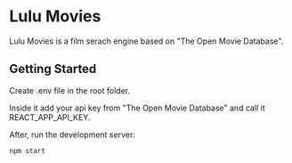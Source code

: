 # Lulu Movies

Lulu Movies is a film serach engine based on "The Open Movie Database".

## Getting Started

Create .env file in the root folder.

Inside it add your api key from "The Open Movie Database" and call it REACT_APP_API_KEY.

After, run the development server:

```bash
npm start
```
